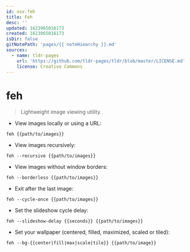```yaml
---
id: osx.feh
title: Feh
desc: ''
updated: 1623965016173
created: 1623965016173
isDir: false
gitNotePath: 'pages/{{ noteHiearchy }}.md'
sources:
  - name: tldr-pages
    url: 'https://github.com/tldr-pages/tldr/blob/master/LICENSE.md'
    license: Creative Commons
---
```

# feh

> Lightweight image viewing utility.

- View images locally or using a URL:

`feh {{path/to/images}}`

- View images recursively:

`feh --recursive {{path/to/images}}`

- View images without window borders:

`feh --borderless {{path/to/images}}`

- Exit after the last image:

`feh --cycle-once {{path/to/images}}`

- Set the slideshow cycle delay:

`feh --slideshow-delay {{seconds}} {{path/to/images}}`

- Set your wallpaper (centered, filled, maximized, scaled or tiled):

`feh --bg-{{center|fill|max|scale|tile}} {{path/to/image}}`

